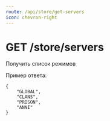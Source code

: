 ```yaml
---
route: /api/store/get-servers
icon: chevron-right
---
```


# GET /store/servers
Получить список режимов

Пример ответа:
```
{
    "GLOBAL",
    "CLANS",
    "PRISON",
    "ANNI"
}
```
